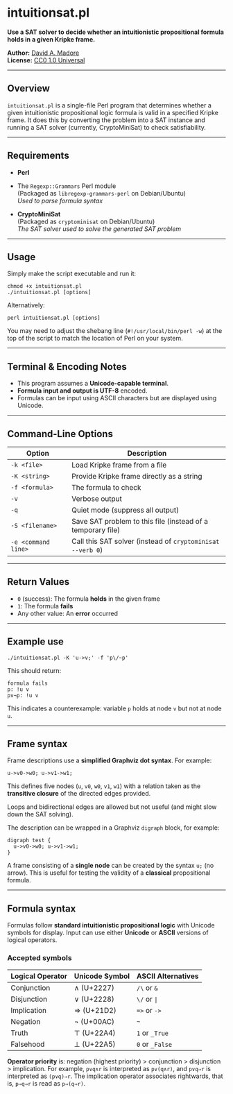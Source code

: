 # intuitionsat.pl

**Use a SAT solver to decide whether an intuitionistic propositional formula holds in a given Kripke frame.**

**Author:** [David A. Madore](http://www.madore.org/~david/)  
**License:** [CC0 1.0 Universal](./LICENSE)

---

## Overview

`intuitionsat.pl` is a single-file Perl program that determines
whether a given intuitionistic propositional logic formula is valid in
a specified Kripke frame.  It does this by converting the problem into
a SAT instance and running a SAT solver (currently, CryptoMiniSat) to
check satisfiability.

---

## Requirements

- **Perl**

- The `Regexp::Grammars` Perl module  
  (Packaged as `libregexp-grammars-perl` on Debian/Ubuntu)  
  *Used to parse formula syntax*

- **CryptoMiniSat**  
  (Packaged as `cryptominisat` on Debian/Ubuntu)  
  *The SAT solver used to solve the generated SAT problem*

---

## Usage

Simply make the script executable and run it:

```
chmod +x intuitionsat.pl
./intuitionsat.pl [options]
```

Alternatively:

```
perl intuitionsat.pl [options]
```

You may need to adjust the shebang line (`#!/usr/local/bin/perl -w`)
at the top of the script to match the location of Perl on your system.

---

## Terminal & Encoding Notes

- This program assumes a **Unicode-capable terminal**.
- **Formula input and output is UTF-8** encoded.
- Formulas can be input using ASCII characters but are displayed using Unicode.

---

## Command-Line Options

| Option           | Description |
|------------------|-------------|
| `-k <file>`      | Load Kripke frame from a file |
| `-K <string>`    | Provide Kripke frame directly as a string |
| `-f <formula>`   | The formula to check |
| `-v`             | Verbose output |
| `-q`             | Quiet mode (suppress all output) |
| `-S <filename>`  | Save SAT problem to this file (instead of a temporary file) |
| `-e <command line>`  | Call this SAT solver (instead of `cryptominisat --verb 0`) |

---

## Return Values

- `0` (success): The formula **holds** in the given frame
- `1`: The formula **fails**
- Any other value: An **error** occurred

---

## Example use

```
./intuitionsat.pl -K 'u->v;' -f 'p\/~p'
```

This should return:

```
formula fails
p: !u v
p∨¬p: !u v
```

This indicates a counterexample: variable `p` holds at node `v` but
not at node `u`.

---

## Frame syntax

Frame descriptions use a **simplified Graphviz dot syntax**. For example:

```
u->v0->w0; u->v1->w1;
```

This defines five nodes (`u`, `v0`, `w0`, `v1`, `w1`) with a relation
taken as the **transitive closure** of the directed edges provided.

Loops and bidirectional edges are allowed but not useful (and might
slow down the SAT solving).

The description can be wrapped in a Graphviz `digraph` block, for
example:

```
digraph test {
  u->v0->w0; u->v1->w1;
}
```

A frame consisting of a **single node** can be created by the syntax
`u;` (no arrow).  This is useful for testing the validity of a
**classical** propositional formula.

---

## Formula syntax

Formulas follow **standard intuitionistic propositional logic** with
Unicode symbols for display.  Input can use either **Unicode** or
**ASCII** versions of logical operators.

### Accepted symbols

| Logical Operator | Unicode Symbol | ASCII Alternatives |
|------------------|----------------|--------------------|
| Conjunction      | ∧ (U+2227)     | `/\` or `&`        |
| Disjunction      | ∨ (U+2228)     | `\/` or `\|`       |
| Implication      | ⇒ (U+21D2)     | `=>` or `->`       |
| Negation         | ¬ (U+00AC)     | `~`                |
| Truth            | ⊤ (U+22A4)     | `1` or `_True`     |
| Falsehood        | ⊥ (U+22A5)     | `0` or `_False`    |

**Operator priority** is: negation (highest priority) > conjunction >
disjunction > implication.  For example, `p∨q∧r` is interpreted as
`p∨(q∧r)`, and `p∨q⇒r` is interpreted as `(p∨q)⇒r`.  The implication
operator associates rightwards, that is, `p⇒q⇒r` is read as `p⇒(q⇒r)`.
